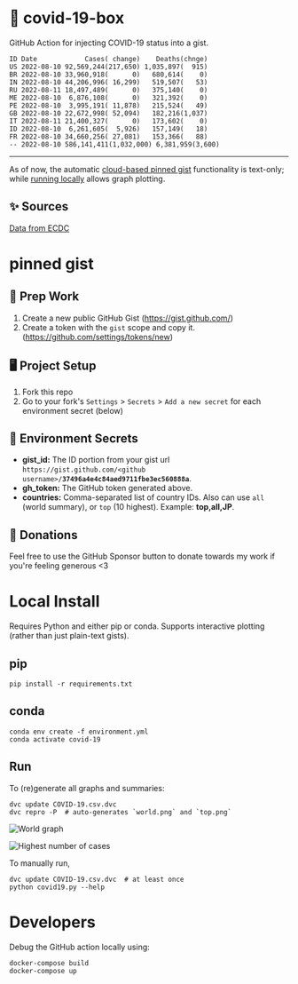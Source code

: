 # 🏥 covid-19-box

GitHub Action for injecting COVID-19 status into a gist.

```
ID Date            Cases( change)    Deaths(chnge)
US 2022-08-10 92,569,244(217,650) 1,035,897(  915)
BR 2022-08-10 33,960,918(      0)   680,614(    0)
IN 2022-08-10 44,206,996( 16,299)   519,507(   53)
RU 2022-08-11 18,497,489(      0)   375,140(    0)
ME 2022-08-10  6,876,108(      0)   321,392(    0)
PE 2022-08-10  3,995,191( 11,878)   215,524(   49)
GB 2022-08-10 22,672,998( 52,094)   182,216(1,037)
IT 2022-08-11 21,400,327(      0)   173,602(    0)
ID 2022-08-10  6,261,605(  5,926)   157,149(   18)
FR 2022-08-10 34,660,256( 27,081)   153,366(   88)
-- 2022-08-10 586,141,411(1,032,000) 6,381,959(3,600)
```

---

As of now, the automatic [cloud-based pinned gist](#pinned-gist) functionality is text-only;
while [running locally](#local-install) allows graph plotting.

## ✨ Sources

[Data from ECDC](https://www.ecdc.europa.eu/en/publications-data/download-todays-data-geographic-distribution-covid-19-cases-worldwide)

# pinned gist

## 🎒 Prep Work
1. Create a new public GitHub Gist (https://gist.github.com/)
1. Create a token with the `gist` scope and copy it. (https://github.com/settings/tokens/new)

## 🖥 Project Setup
1. Fork this repo
1. Go to your fork's `Settings` > `Secrets` > `Add a new secret` for each environment secret (below)

## 🤫 Environment Secrets
- **gist_id:** The ID portion from your gist url `https://gist.github.com/<github username>/`**`37496a4e4c84aed9711fbe3ec560888a`**.
- **gh_token:** The GitHub token generated above.
- **countries:** Comma-separated list of country IDs. Also can use `all` (world summary), or `top` (10 highest). Example: **top,all,JP**.

## 💸 Donations

Feel free to use the GitHub Sponsor button to donate towards my work if you're feeling generous <3

# Local Install

Requires Python and either pip or conda. Supports interactive plotting (rather than just plain-text gists).

## pip

```
pip install -r requirements.txt
```

## conda

```
conda env create -f environment.yml
conda activate covid-19
```

## Run

To (re)generate all graphs and summaries:

```
dvc update COVID-19.csv.dvc
dvc repro -P  # auto-generates `world.png` and `top.png`
```

![World graph](world.png)

![Highest number of cases](top.png)

To manually run,

```
dvc update COVID-19.csv.dvc  # at least once
python covid19.py --help
```

# Developers

Debug the GitHub action locally using:

```
docker-compose build
docker-compose up
```
